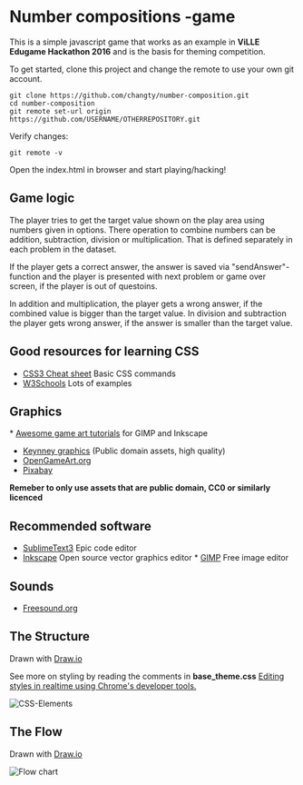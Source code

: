 # Number compositions -game
This is a simple javascript game that works as an example in **ViLLE Edugame Hackathon 2016** and is the basis for theming competition. 

To get started, clone this project and change the remote to use your own git account. 
```
git clone https://github.com/changty/number-composition.git
cd number-composition
git remote set-url origin https://github.com/USERNAME/OTHERREPOSITORY.git
```

Verify changes: 
```
git remote -v
```

Open the index.html in browser and start playing/hacking!

## Game logic
The player tries to get the target value shown on the play area using numbers given in options. There operation to combine numbers can be addition, subtraction, division or multiplication. That is defined separately in each problem in the dataset.

If the player gets a correct answer, the answer is saved via "sendAnswer"-function and the player is presented with next problem or game over screen, if the player is out of questoins. 

In addition and multiplication, the player gets a wrong answer, if the combined value is bigger than the target value. In division and subtraction the player gets wrong answer, if the answer is smaller than the target value.


## Good resources for learning CSS
* [CSS3 Cheat sheet](http://www.lesliefranke.com/files/reference/csscheatsheet.html) Basic CSS commands
* [W3Schools](http://www.w3schools.com/css/) Lots of examples  

## Graphics
* [Awesome game art tutorials](http://www.2dgameartguru.com/) for GIMP and Inkscape
* [Keynney graphics](http://www.kenney.nl/) (Public domain assets, high quality)  
* [OpenGameArt.org](http://opengameart.org/) 
* [Pixabay](https://pixabay.com/)

**Remeber to only use assets that are public domain, CC0 or similarly licenced**

## Recommended software
* [SublimeText3](https://www.sublimetext.com/3) Epic code editor
* [Inkscape](https://inkscape.org/en/) Open source vector graphics editor
* [GIMP](https://www.gimp.org/) Free image editor

## Sounds
* [Freesound.org](https://www.freesound.org/) 

## The Structure 
Drawn with [Draw.io](http://draw.io) 

See more on styling by reading the comments in **base_theme.css**
[Editing styles in realtime using Chrome's developer tools.](https://developer.chrome.com/devtools)

![CSS-Elements](https://cdn.rawgit.com/changty/number-composition/master/CSS-NC.svg)

## The Flow 
Drawn with [Draw.io](http://draw.io) 

![Flow chart](https://cdn.rawgit.com/changty/number-composition/master/number-compositions.svg)

